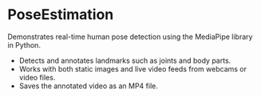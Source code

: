 # PoseEstimation
Demonstrates real-time human pose detection using the MediaPipe library in Python.

- Detects and annotates landmarks such as joints and body parts.
- Works with both static images and live video feeds from webcams or video files.
- Saves the annotated video as an MP4 file.
